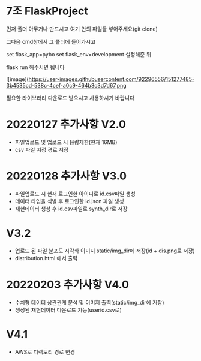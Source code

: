# 7조 FlaskProject

먼저 폴더 아무거나 만드시고 여기 안의 파일들 넣어주세요(git clone)

그다음 cmd창에서 그 폴더에 들어가시고

set flask_app=pybo
set flask_env=development
설정해준 뒤

flask run 해주시면 됩니다

![image](https://user-images.githubusercontent.com/92296556/151277485-3b4535cd-538c-4cef-a0c9-464b3c3d7d67.png

필요한 라이브러리 다운로드 받으시고 사용하시기 바랍니다

# 20220127 추가사항 V2.0
- 파일업로드 및 업로드 시 용량제한(현재 16MB)
- csv 파일 지정 경로 저장
# 20220128 추가사항 V3.0
- 파일업로드 시 현재 로그인한 아이디로 id.csv파일 생성
- 데이터 타입을 식별 후 로그인한 id.json 파일 생성
- 재현데이터 생성 후 id.csv파일로 synth_dir로 저장
# V3.2
- 업로드 된 파일 분포도 시각화 이미지 static/img_dir에 저장(id + dis.png로 저장)
- distribution.html 에서 출력

# 20220203 추가사항 V4.0
- 수치형 데이터 상관관계 분석 및 이미지 출력(static/img_dir에 저장)
- 생성된 재현데이터 다운로드 가능(userid.csv로)
# V4.1
- AWS로 디렉토리 경로 변경
